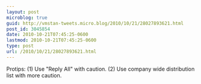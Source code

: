 ```yaml
---
layout: post
microblog: true
guid: http://vmstan-tweets.micro.blog/2010/10/21/28027893621.html
post_id: 3045854
date: 2010-10-21T07:45:25-0600
lastmod: 2010-10-21T07:45:25-0600
type: post
url: /2010/10/21/28027893621.html
---
```

Protips: (1) Use "Reply All" with caution. (2) Use company wide distribution list with more caution.
